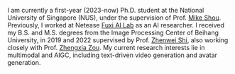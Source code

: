 I am currently a first-year (2023-now) Ph.D. student at the National University of Singapore (NUS), under the supervision of Prof. [Mike Shou](https://sites.google.com/view/showlab). 
Previously, I worked at Netease [Fuxi AI Lab](https://fuxi.163.com/fuxi-introduction) as an AI researcher. 
I received my B.S. and M.S. degrees from the Image Processing Center of Beihang University, in 2019 and 2022 supervised by Prof. [Zhenwei Shi](https://levir.buaa.edu.cn/), also working closely with Prof. [Zhengxia Zou](https://zhengxiazou.github.io/).
My current research interests lie in multimodal and AIGC, including text-driven video generation and avatar generation. 
